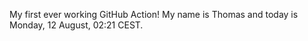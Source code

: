 My first ever working GitHub Action!
My name is Thomas and today is Monday, 12 August, 02:21 CEST. 
